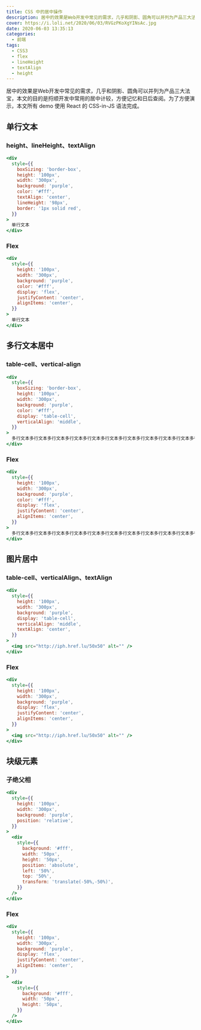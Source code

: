 ```yaml
---
title: CSS 中的居中操作
description: 居中的效果是Web开发中常见的需求，几乎和阴影、圆角可以并列为产品三大法宝，本文的目的是捋顺开发中常用的居中计较，方便记忆和日后查阅。为了方便演示，本文所有 demo 使用 React 的 CSS-in-JS 语法完成。
cover: https://i.loli.net/2020/06/03/RVGzPKoXgYINsAc.jpg
date: 2020-06-03 13:35:13
categories:
  - 前端
tags:
  - CSS3
  - flex
  - lineHeight
  - textAlign
  - height
---
```


<ins class="adsbygoogle" style="display:block; text-align:center;"  data-ad-layout="in-article" data-ad-format="fluid" data-ad-client="ca-pub-7962287588031867" data-ad-slot="2542544532"></ins><script> (adsbygoogle = window.adsbygoogle || []).push({});</script>


居中的效果是Web开发中常见的需求，几乎和阴影、圆角可以并列为产品三大法宝，本文的目的是捋顺开发中常用的居中计较，方便记忆和日后查阅。为了方便演示，本文所有 demo 使用 React 的 CSS-in-JS 语法完成。

## 单行文本

### height、lineHeight、textAlign

```jsx
<div
  style={{
    boxSizing: 'border-box',
    height: '100px',
    width: '300px',
    background: 'purple',
    color: '#fff',
    textAlign: 'center',
    lineHeight: '98px',
    border: '1px solid red',
  }}
>
  单行文本
</div>
```

### Flex

```jsx
<div
  style={{
    height: '100px',
    width: '300px',
    background: 'purple',
    color: '#fff',
    display: 'flex',
    justifyContent: 'center',
    alignItems: 'center',
  }}
>
  单行文本
</div>
```

## 多行文本居中

### table-cell、vertical-align

```jsx
<div
  style={{
    boxSizing: 'border-box',
    height: '100px',
    width: '300px',
    background: 'purple',
    color: '#fff',
    display: 'table-cell',
    verticalAlign: 'middle',
  }}
>
  多行文本多行文本多行文本多行文本多行文本多行文本多行文本多行文本多行文本多行文本多行文本多行文本多行文本多行文本多行文本多行文本多行文本多行文本
</div>
```

### Flex

```jsx
<div
  style={{
    height: '100px',
    width: '300px',
    background: 'purple',
    color: '#fff',
    display: 'flex',
    justifyContent: 'center',
    alignItems: 'center',
  }}
>
  多行文本多行文本多行文本多行文本多行文本多行文本多行文本多行文本多行文本多行文本多行文本多行文本多行文本多行文本多行文本多行文本多行文本多行文本
</div>
```

## 图片居中

### table-cell、verticalAlign、textAlign

```jsx
<div
  style={{
    height: '100px',
    width: '300px',
    background: 'purple',
    display: 'table-cell',
    verticalAlign: 'middle',
    textAlign: 'center',
  }}
>
  <img src="http://iph.href.lu/50x50" alt="" />
</div>
```

### Flex

```jsx
<div
  style={{
    height: '100px',
    width: '300px',
    background: 'purple',
    display: 'flex',
    justifyContent: 'center',
    alignItems: 'center',
  }}
>
  <img src="http://iph.href.lu/50x50" alt="" />
</div>
```

## 块级元素

### 子绝父相

```jsx
<div
  style={{
    height: '100px',
    width: '300px',
    background: 'purple',
    position: 'relative',
  }}
>
  <div
    style={{
      background: '#fff',
      width: '50px',
      height: '50px',
      position: 'absolute',
      left: '50%',
      top: '50%',
      transform: 'translate(-50%,-50%)',
    }}
  />
</div>
```

### Flex

```jsx
<div
  style={{
    height: '100px',
    width: '300px',
    background: 'purple',
    display: 'flex',
    justifyContent: 'center',
    alignItems: 'center',
  }}
>
  <div
    style={{
      background: '#fff',
      width: '50px',
      height: '50px',
    }}
  />
</div>
```
